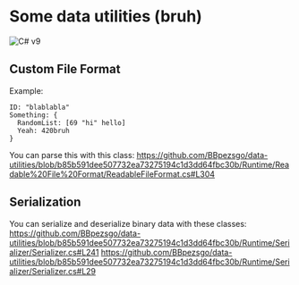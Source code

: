 # Some data utilities (bruh)

![C# v9](https://img.shields.io/badge/C%23-v9-239120.svg)

## Custom File Format

Example:
```
ID: "blablabla"
Something: {
  RandomList: [69 "hi" hello]
  Yeah: 420bruh
}
```

You can parse this with this class:
https://github.com/BBpezsgo/data-utilities/blob/b85b591dee507732ea73275194c1d3dd64fbc30b/Runtime/Readable%20File%20Format/ReadableFileFormat.cs#L304

## Serialization

You can serialize and deserialize binary data with these classes:
https://github.com/BBpezsgo/data-utilities/blob/b85b591dee507732ea73275194c1d3dd64fbc30b/Runtime/Serializer/Serializer.cs#L241
https://github.com/BBpezsgo/data-utilities/blob/b85b591dee507732ea73275194c1d3dd64fbc30b/Runtime/Serializer/Serializer.cs#L29
